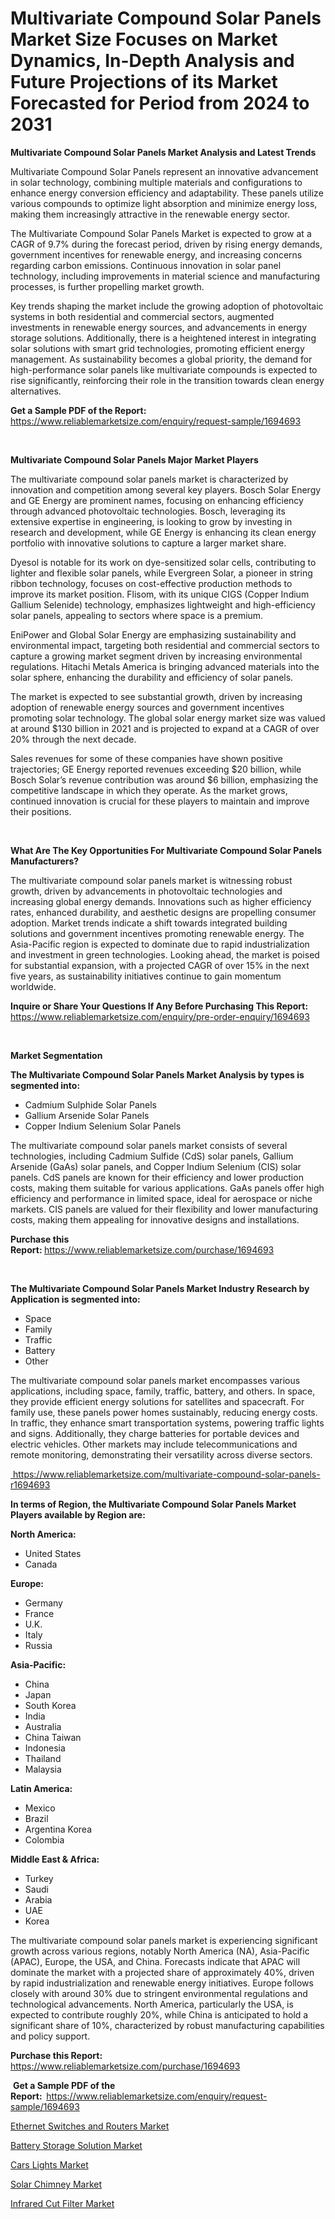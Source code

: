 <p><h1>Multivariate Compound Solar Panels Market Size Focuses on Market Dynamics, In-Depth Analysis and Future Projections of its Market Forecasted for Period from 2024 to 2031</h1></p><p><strong>Multivariate Compound Solar Panels Market Analysis and Latest Trends</strong></p>
<p><p>Multivariate Compound Solar Panels represent an innovative advancement in solar technology, combining multiple materials and configurations to enhance energy conversion efficiency and adaptability. These panels utilize various compounds to optimize light absorption and minimize energy loss, making them increasingly attractive in the renewable energy sector.</p><p>The Multivariate Compound Solar Panels Market is expected to grow at a CAGR of 9.7% during the forecast period, driven by rising energy demands, government incentives for renewable energy, and increasing concerns regarding carbon emissions. Continuous innovation in solar panel technology, including improvements in material science and manufacturing processes, is further propelling market growth. </p><p>Key trends shaping the market include the growing adoption of photovoltaic systems in both residential and commercial sectors, augmented investments in renewable energy sources, and advancements in energy storage solutions. Additionally, there is a heightened interest in integrating solar solutions with smart grid technologies, promoting efficient energy management. As sustainability becomes a global priority, the demand for high-performance solar panels like multivariate compounds is expected to rise significantly, reinforcing their role in the transition towards clean energy alternatives.</p></p>
<p><strong>Get a Sample PDF of the Report:&nbsp;</strong> <a href="https://www.reliablemarketsize.com/enquiry/request-sample/1694693?utm_campaign=1283&utm_medium=2&utm_source=Github&utm_content=ia&utm_term=06102024&utm_id=multivariate-compound-solar-panels">https://www.reliablemarketsize.com/enquiry/request-sample/1694693</a></p>
<p>&nbsp;</p>
<p><strong>Multivariate Compound Solar Panels Major Market Players</strong></p>
<p><p>The multivariate compound solar panels market is characterized by innovation and competition among several key players. Bosch Solar Energy and GE Energy are prominent names, focusing on enhancing efficiency through advanced photovoltaic technologies. Bosch, leveraging its extensive expertise in engineering, is looking to grow by investing in research and development, while GE Energy is enhancing its clean energy portfolio with innovative solutions to capture a larger market share.</p><p>Dyesol is notable for its work on dye-sensitized solar cells, contributing to lighter and flexible solar panels, while Evergreen Solar, a pioneer in string ribbon technology, focuses on cost-effective production methods to improve its market position. Flisom, with its unique CIGS (Copper Indium Gallium Selenide) technology, emphasizes lightweight and high-efficiency solar panels, appealing to sectors where space is a premium.</p><p>EniPower and Global Solar Energy are emphasizing sustainability and environmental impact, targeting both residential and commercial sectors to capture a growing market segment driven by increasing environmental regulations. Hitachi Metals America is bringing advanced materials into the solar sphere, enhancing the durability and efficiency of solar panels.</p><p>The market is expected to see substantial growth, driven by increasing adoption of renewable energy sources and government incentives promoting solar technology. The global solar energy market size was valued at around $130 billion in 2021 and is projected to expand at a CAGR of over 20% through the next decade.</p><p>Sales revenues for some of these companies have shown positive trajectories; GE Energy reported revenues exceeding $20 billion, while Bosch Solar’s revenue contribution was around $6 billion, emphasizing the competitive landscape in which they operate. As the market grows, continued innovation is crucial for these players to maintain and improve their positions.</p></p>
<p>&nbsp;</p>
<p><strong>What Are The Key Opportunities For Multivariate Compound Solar Panels Manufacturers?</strong></p>
<p><p>The multivariate compound solar panels market is witnessing robust growth, driven by advancements in photovoltaic technologies and increasing global energy demands. Innovations such as higher efficiency rates, enhanced durability, and aesthetic designs are propelling consumer adoption. Market trends indicate a shift towards integrated building solutions and government incentives promoting renewable energy. The Asia-Pacific region is expected to dominate due to rapid industrialization and investment in green technologies. Looking ahead, the market is poised for substantial expansion, with a projected CAGR of over 15% in the next five years, as sustainability initiatives continue to gain momentum worldwide.</p></p>
<p><strong>Inquire or Share Your Questions If Any Before Purchasing This Report:</strong> <a href="https://www.reliablemarketsize.com/enquiry/pre-order-enquiry/1694693?utm_campaign=1283&utm_medium=2&utm_source=Github&utm_content=ia&utm_term=06102024&utm_id=multivariate-compound-solar-panels">https://www.reliablemarketsize.com/enquiry/pre-order-enquiry/1694693</a></p>
<p>&nbsp;</p>
<p><strong>Market Segmentation</strong></p>
<p><strong>The Multivariate Compound Solar Panels Market Analysis by types is segmented into:</strong></p>
<p><ul><li>Cadmium Sulphide Solar Panels</li><li>Gallium Arsenide Solar Panels</li><li>Copper Indium Selenium Solar Panels</li></ul></p>
<p><p>The multivariate compound solar panels market consists of several technologies, including Cadmium Sulfide (CdS) solar panels, Gallium Arsenide (GaAs) solar panels, and Copper Indium Selenium (CIS) solar panels. CdS panels are known for their efficiency and lower production costs, making them suitable for various applications. GaAs panels offer high efficiency and performance in limited space, ideal for aerospace or niche markets. CIS panels are valued for their flexibility and lower manufacturing costs, making them appealing for innovative designs and installations.</p></p>
<p><strong>Purchase this Report:&nbsp;</strong><a href="https://www.reliablemarketsize.com/purchase/1694693?utm_campaign=1283&utm_medium=2&utm_source=Github&utm_content=ia&utm_term=06102024&utm_id=multivariate-compound-solar-panels">https://www.reliablemarketsize.com/purchase/1694693</a></p>
<p>&nbsp;</p>
<p><strong>The Multivariate Compound Solar Panels Market Industry Research by Application is segmented into:</strong></p>
<p><ul><li>Space</li><li>Family</li><li>Traffic</li><li>Battery</li><li>Other</li></ul></p>
<p><p>The multivariate compound solar panels market encompasses various applications, including space, family, traffic, battery, and others. In space, they provide efficient energy solutions for satellites and spacecraft. For family use, these panels power homes sustainably, reducing energy costs. In traffic, they enhance smart transportation systems, powering traffic lights and signs. Additionally, they charge batteries for portable devices and electric vehicles. Other markets may include telecommunications and remote monitoring, demonstrating their versatility across diverse sectors.</p></p>
<p><a href="https://www.reliablemarketsize.com/multivariate-compound-solar-panels-r1694693?utm_campaign=1283&utm_medium=2&utm_source=Github&utm_content=ia&utm_term=06102024&utm_id=multivariate-compound-solar-panels">&nbsp;https://www.reliablemarketsize.com/multivariate-compound-solar-panels-r1694693</a></p>
<p><strong>In terms of Region, the Multivariate Compound Solar Panels Market Players available by Region are:</strong></p>
<p>
    <p> <strong> North America: </strong>
        <ul>
            <li>United States</li>
            <li>Canada</li>
        </ul>
        </p> 
    <p> <strong> Europe: </strong>
        <ul>
            <li>Germany</li>
            <li>France</li>
            <li>U.K.</li>
            <li>Italy</li>
            <li>Russia</li>
        </ul>
        </p> 
    <p> <strong> Asia-Pacific: </strong>
        <ul>
            <li>China</li>
            <li>Japan</li>
            <li>South Korea</li>
            <li>India</li>
            <li>Australia</li>
            <li>China Taiwan</li>
            <li>Indonesia</li>
            <li>Thailand</li>
            <li>Malaysia</li>
        </ul>
        </p> 
    <p> <strong> Latin America: </strong>
        <ul>
            <li>Mexico</li>
            <li>Brazil</li>
            <li>Argentina Korea</li>
            <li>Colombia</li>
        </ul>
        </p> 
    <p> <strong> Middle East & Africa: </strong>
        <ul>
            <li>Turkey</li>
            <li>Saudi</li>
            <li>Arabia</li>
            <li>UAE</li>
            <li>Korea</li>
        </ul>
    </p>
    </p>
<p><p>The multivariate compound solar panels market is experiencing significant growth across various regions, notably North America (NA), Asia-Pacific (APAC), Europe, the USA, and China. Forecasts indicate that APAC will dominate the market with a projected share of approximately 40%, driven by rapid industrialization and renewable energy initiatives. Europe follows closely with around 30% due to stringent environmental regulations and technological advancements. North America, particularly the USA, is expected to contribute roughly 20%, while China is anticipated to hold a significant share of 10%, characterized by robust manufacturing capabilities and policy support.</p></p>
<p><strong>Purchase this Report: </strong><a href="https://www.reliablemarketsize.com/purchase/1694693?utm_campaign=1283&utm_medium=2&utm_source=Github&utm_content=ia&utm_term=06102024&utm_id=multivariate-compound-solar-panels">https://www.reliablemarketsize.com/purchase/1694693</a></p>
<p>&nbsp;<strong>Get a Sample PDF of the Report:&nbsp;&nbsp;</strong><a href="https://www.reliablemarketsize.com/enquiry/request-sample/1694693?utm_campaign=1283&utm_medium=2&utm_source=Github&utm_content=ia&utm_term=06102024&utm_id=multivariate-compound-solar-panels">https://www.reliablemarketsize.com/enquiry/request-sample/1694693</a></p>
<p><strong></strong></p>
<p><p><a href="https://www.linkedin.com/pulse/global-ethernet-switches-routers-market-pulse-trends-growth-beste?utm_campaign=1283&utm_medium=2&utm_source=Github&utm_content=ia&utm_term=06102024&utm_id=multivariate-compound-solar-panels">Ethernet Switches and Routers Market</a></p><p><a href="https://issuu.com/reportprime-2/docs/battery-storage-solution-market-siz_ac53a556966ff6?utm_campaign=1283&utm_medium=2&utm_source=Github&utm_content=ia&utm_term=06102024&utm_id=multivariate-compound-solar-panels">Battery Storage Solution Market</a></p><p><a href="https://www.linkedin.com/pulse/market-dynamics-future-trends-global-cars-lights-sector-forecasted-5xjgc?utm_campaign=1283&utm_medium=2&utm_source=Github&utm_content=ia&utm_term=06102024&utm_id=multivariate-compound-solar-panels">Cars Lights Market</a></p><p><a href="https://issuu.com/reportprime-2/docs/solar-chimney-market-size-2030.pptx_02cc32fc07e368?utm_campaign=1283&utm_medium=2&utm_source=Github&utm_content=ia&utm_term=06102024&utm_id=multivariate-compound-solar-panels">Solar Chimney Market</a></p><p><a href="https://www.linkedin.com/pulse/booming-infrared-cut-filter-market-sector-analysis-growth-xsste?utm_campaign=1283&utm_medium=2&utm_source=Github&utm_content=ia&utm_term=06102024&utm_id=multivariate-compound-solar-panels">Infrared Cut Filter Market</a></p></p>